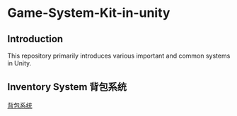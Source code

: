 # Game-System-Kit-in-unity  
## Introduction  
  This repository primarily introduces various important and common systems in Unity.  
## Inventory System 背包系统  
  [背包系统](https://github.com/shantouly/Inventory-System)  
